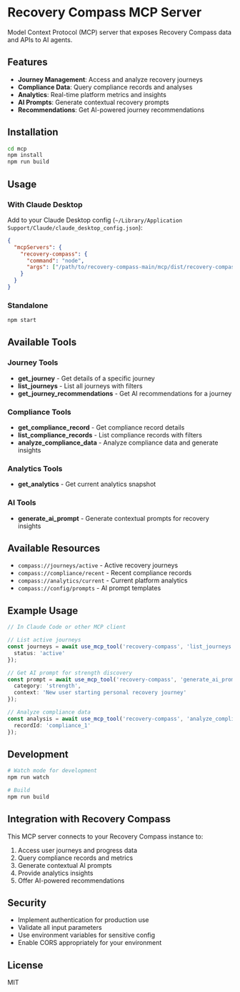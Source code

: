 # Recovery Compass MCP Server

Model Context Protocol (MCP) server that exposes Recovery Compass data and APIs to AI agents.

## Features

- **Journey Management**: Access and analyze recovery journeys
- **Compliance Data**: Query compliance records and analyses
- **Analytics**: Real-time platform metrics and insights
- **AI Prompts**: Generate contextual recovery prompts
- **Recommendations**: Get AI-powered journey recommendations

## Installation

```bash
cd mcp
npm install
npm run build
```

## Usage

### With Claude Desktop

Add to your Claude Desktop config (`~/Library/Application Support/Claude/claude_desktop_config.json`):

```json
{
  "mcpServers": {
    "recovery-compass": {
      "command": "node",
      "args": ["/path/to/recovery-compass-main/mcp/dist/recovery-compass-server.js"]
    }
  }
}
```

### Standalone

```bash
npm start
```

## Available Tools

### Journey Tools

- **get_journey** - Get details of a specific journey
- **list_journeys** - List all journeys with filters
- **get_journey_recommendations** - Get AI recommendations for a journey

### Compliance Tools

- **get_compliance_record** - Get compliance record details
- **list_compliance_records** - List compliance records with filters
- **analyze_compliance_data** - Analyze compliance data and generate insights

### Analytics Tools

- **get_analytics** - Get current analytics snapshot

### AI Tools

- **generate_ai_prompt** - Generate contextual prompts for recovery insights

## Available Resources

- `compass://journeys/active` - Active recovery journeys
- `compass://compliance/recent` - Recent compliance records
- `compass://analytics/current` - Current platform analytics
- `compass://config/prompts` - AI prompt templates

## Example Usage

```typescript
// In Claude Code or other MCP client

// List active journeys
const journeys = await use_mcp_tool('recovery-compass', 'list_journeys', {
  status: 'active'
});

// Get AI prompt for strength discovery
const prompt = await use_mcp_tool('recovery-compass', 'generate_ai_prompt', {
  category: 'strength',
  context: 'New user starting personal recovery journey'
});

// Analyze compliance data
const analysis = await use_mcp_tool('recovery-compass', 'analyze_compliance_data', {
  recordId: 'compliance_1'
});
```

## Development

```bash
# Watch mode for development
npm run watch

# Build
npm run build
```

## Integration with Recovery Compass

This MCP server connects to your Recovery Compass instance to:

1. Access user journeys and progress data
2. Query compliance records and metrics
3. Generate contextual AI prompts
4. Provide analytics insights
5. Offer AI-powered recommendations

## Security

- Implement authentication for production use
- Validate all input parameters
- Use environment variables for sensitive config
- Enable CORS appropriately for your environment

## License

MIT
